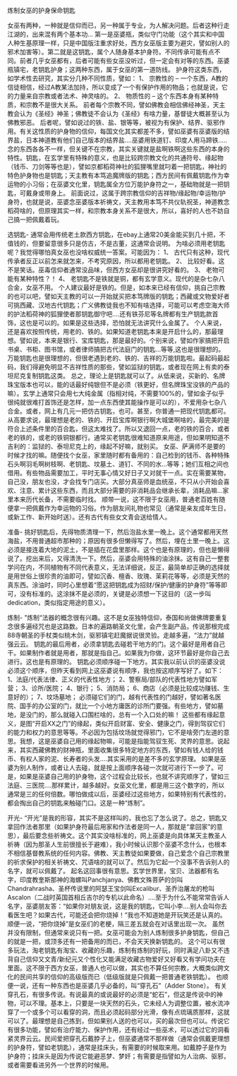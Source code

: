 炼制女巫的护身保命钥匙

女巫有两种，一种就是信仰而已，另一种属于专业，为人解决问题。后者这种行走江湖的，出来混有两个基本功... 第一是巫婆瓶，类似守门功能（这个其实和中国人种生基原理一样，只是中国版注重求好处，西方女巫版主要为避灾，譬如别人的邪术加害等）。第二就是这钥匙，属个人随身基本护身符。不同传承可能有点不同。前者几乎女巫都有，后者可能有些女巫没听过，但一定会有对等的东西。巫婆瓶镇宅，老钥匙护身；这两种东西，属于女巫的第一道防线。
护身符这类东西，如学术性去研究，其实分几种不同性质，譬如：
1、 宗教性的 – 一个东西，A教的信徒相信，经过A教某法加持，所以变成了一个有保护作用的物品；也就是说，它的力量来自宗教或者法术、神灵啥的。
2、 物质性的 – 这个东西本身有某种特质，和宗教不是很大关系。
前者每个宗教不同，譬如佛教会相信佛经神圣，天主教会认为《圣经》神圣；佛教徒不会认为《圣经》有啥力量，基督徒大概甚至认为佛教邪恶。
后者呢，譬如说过的铁、盐、银等等，被视为有保护、结界、驱邪作用。有关这性质的护身物的信仰，每国文化其实都差不多，譬如巫婆有巫婆版的结界盐，日本神道教有他们自己版本的结界盐....巫婆用铁道钉、印度人用马蹄铁.....念的东西各各不一样，但关键不在宗教，其实关键就是盐啊铁啊这些东西的本身的特性。钥匙，在玄学里有特殊的意义，也是比较跨宗教文化的共通符号、缘起物（钱币、刀剑等等也是），譬如京都稻荷神社的狐狸嘴里就叼着一把钥匙，神社的特色护身物也是钥匙；天主教有本笃追魔牌版的钥匙；西方民间有佩戴钥匙作为幸运物的小习俗；在巫婆文化里，钥匙属全方位万能护身符之一，基础物就是一把钥匙，可戴身或带身上。
前面说过，这属于跨宗教信仰的吉祥物/缘起物/幸运物/护身符，也就是说，巫婆念巫婆版本祈祷文，天主教用本笃不共仪轨祝圣，神道教念稻荷啥的，但原理其实一样，和宗教本身关系不是很大，所以，喜好的人也不妨自己搞一把佩戴着玩。

选钥匙-
通常会用传统老土款西方钥匙，在ebay上通常20美金能买到几十把，不值钱的，但要留意很多只是仿古，不是古董，这通常会说明。
为啥必须用老钥匙呢？我觉得哪怕真女巫也没啥权威统一答案。可能因为：
1、 古代只有这种，现代传承者反正以前怎来就怎来，不考究原因，所以都用老钥匙。
2、 比较好看。这不是笑话。巫毒信仰者通常没品味，但西方女巫却是很讲究好看的。
3、 老物可能有某种特性？！
4、 老钥匙不是铁就是铜，都有玄学意义。现代的是杂七杂八合金，女巫不用。
个人建议最好是铁的。但是，如本来已经有信仰，挑自己宗教的也可以吧，譬如天主教的可以一开始就买把本笃牌版的钥匙；西藏或文物爱好者可挑西藏、汉地古代钥匙；广义佛教徒我也不知有啥选择，可能可以考虑空海大师的护法稻荷神的狐狸使者那钥匙御守吧....还有铁芬尼等名牌都有生产钥匙款首饰，这也是可以的。如果是这些选择，恐怕就无法讲究什么金属了。
个人来说，还是喜欢按照传统，用老的、铁的。如果知道老钥匙本来是开启什么的，那最理想。譬如说，本来是银行、宝库钥匙，那是最好的。个别来说，譬如作家搞把开启书桌、书柜、图书馆，或者律师搞把古代法庭门的钥匙…等等,这也是很理想的。万能钥匙也是很理想的，但很老遇到老的、铁的、吉祥的万能钥匙啦。最起码最起码，我们得避免明显不吉祥性质的那些，譬如监狱的钥匙，或者现在网上有卖的泰坦尼克复制钥匙这类。
总之，理论上是钥匙就可以了。从低来说，买新的、名牌珠宝版本也可以，能的话最好纯银但不是必须（铁更好，但名牌珠宝没铁的产品的嘛）。玄学上通常只会用七大纯金属（指相对纯，不需要100%的，譬如金子似乎很纯就很难打首饰还是怎样，加一点东西使其能操作是可以的），不爱用杂七杂八合金。或者，网上有几元一把仿古钥匙，也可。甚至，你普通一把现代钥匙都可。从高要求说，最理想是老的、铁的、开启宝库啊银行啊大城堡啊啥的，最完美的是符合上述条件里的百合匙，但这太难找了。所以又退回一点，老的铁的百合，或者老的铁的，或老的铁铜银都行。通常买老钥匙很难知道原来用途，但如果明知道不吉利的：监狱的、泰坦尼克上的，缘起不好嘛，就别买。
女巫、萨满师不是要的时候才找的嘛。随便找个女巫，家里随时都有备用的：自己检到的钱币、各种特殊石头啊羽毛啊树枝啊、老钥匙、坟墓土、道钉、不同的水…等等；她们互相之间也借用。有些物品需要加工，平时无事心情又好日子又对就干一点。实在需要某物，自己没，朋友也没，才会找专门店买。大部分真巫师是血统巫，不只从小开始会喜欢、注意、累计这些东西，而且大部分需要的非消耗品会继承长辈，消耗品嘛…家里本来历代长备，不需要临时找。
顺带一说，这不限于女巫用，普通老百姓有随便拿一把佩戴作为幸运物的习俗。作为朋友间礼物也常见（通常是亲友成年生日，或新工作、新开始时送）。还有古代有些女文青会送给情人。

准备-
挑好钥匙后，先得物质清理一下，然后泡盐水里一晚上。这个通常都用天然海盐，不用普通超市那种的；原因有很多但懒得写了。然后，埋在土里一晚上。这必须是接连着大地的泥土，不是插在花盘里那样。这个也是有原理的，但也是懒得说了。挖出来后，又得清洗一下。然后，巫婆会用特殊的油涂抹。这有自己一整套学问在内，不同植物有不同代表意义，无法详细说，反正，最简单却正确的选择就是用世俗上很珍贵的油即可，譬如沉香、檀香、玫瑰、茉莉花等等，必须是天然的真东西。涂油时，同时心里想着“愿这把钥匙成为招财/保护/健康的护身符”等等即可，没有标准的。这涂抹不是必须的，关键是必须想一下这目的（这一步叫dedication，类似指定用途的意义）。

炼制-
”炼制“法器的概念很有兴趣。这不是女巫独特信仰，泰国和尚做佛牌要重复念很多遍经咒也是这路数。日本的遍路朝圣文化里，会产生副产品，传说那根完成88寺朝圣的手杖类似桃木剑，驱邪镇宅赶魔据说很灵验。走越多遍，“法力”就越强云云。
钥匙的最后用者，必须拿钥匙去碰若干地方的门。这个最好是用者自己干。如果制作者就是用者，那就是指自己。如果我为你做，这环节最好是你自己去进行。这也是有原理的。
钥匙必须顺序碰一下地方。其实我以前认识的巫婆没说必须这个顺序，但昨天看到网上这巫婆说有顺序，我也按这顺序写好了。如下：
1、法庭/代表法律、正义的代表性地方；
2、警察局/部队的代表性地方譬如军营；
3、诊所/医院；
4、银行；
5、消防局；
6、商店（必须是比较成功赚钱、生意好的）；
7、坟场墓地；
必须碰它们的门，越有代表性的门越好，譬如著名医院、国手的办公室的门，就比一个小地方庸医的诊所门要强。有些地方，譬如墓地，是没门的，那么就碰入口围栏啥的，总有一个入口处的嘛！
这些都有缘起意义，是图“开启XX之门”的缘起，类似开启财富、安全、健康之门，得到驾驭它们的能力和权力的意思等等。不必因为包括坟场就觉得邪门，它不是啥旁门左道的意思。我想，这是巫婆自己用的缘起物嘛，可能是指能驾驭生死、灵界的意思。说起来，其实西藏佛教的财神瓶，里面收集很多特定地方的东西，譬如有钱人给的钱币、有权人家的泥、长寿者的头发....其实采用的是差不多的玄学原理。
如果是巫婆为别人制作，或者让人去碰，就是按上面顺序各碰一次就可进行下一步了。可是，如果是巫婆自己用的护身物，这个过程会比较长，也就不讲究顺序了，譬如三法庭、三医院….那样累计，越多越好。女巫文化里，都是用三这个数字的，所以通常是三的任何倍数。哪怕做成以后，巫婆经过这些地方，如果特别有代表性的，都会掏出自己的钥匙来触碰门口。这是一种“炼制”。

开光-
“开光”是我的形容，其实不是这样叫的，我也忘了怎么说了。总之，钥匙又拿回作法者那里（如果护身符最后用家和作法者是同一人，那就是“拿回家”的意思），最后要念些祈祷文。这个其实没啥标准的，网上巫婆是向具体某天主教圣人祈祷（因为那圣人生前很擅长于避难），我小时候认识那个巫婆不念什么，也根本不相信基督教系统的任何内容。佛教、天主教徒如果要做，自己爱念个自己宗教里的祈求保护的相关祈祷文、咒语啥的就可以了。然后为它起一个没事不告诉别人的名字，就可以佩戴了。
起名这回事很有意思。玄学世界里，宝贝、法器都有名字，印度教奎斯那神的海螺叫Panchjanya、佛教文殊菩萨的剑叫Chandrahrasha、圣杯传说里的阿瑟王宝剑叫Excalibur、圣乔治屠龙的枪叫Ascalon（二战时英国首相丘吉尔的专机以此命名）….至于为什么不能常常告诉人名字，巫婆朋友答：“如果你对朋友说，这是我的钥匙，它叫小李….别人会叫你去看医生吧？如果古代，可能还会把你烧掉！”我也不知道她是开玩笑还是认真的。顺便一说，“把你烧掉”是女巫们的老梗，隔三差五就会在对话里出现一次。
虽然并没有限制，但通常来说只有一把。女巫可能会为别人炼制很多护身钥匙，但自己的就是一把，或顶多还有一把备用的而已，不会天天换新钥匙的。
这个可以有很多玩法，淘老钥匙有淘宝、收藏的乐趣，炼制有炼制的好玩，同时满足八卦又不违背自己信仰又文青/新纪元又个性化又能满足收藏古物爱好又好看又有学问功夫在里面。这不限于西方女巫，普通人也可以做，其实也不算任何宗教，大概类似跨文化的民间共享的信仰的高级版而已（低级版就是只佩戴一把普通老铁钥匙）。
也顺便一说，还有一种东西也是巫婆几乎必备的，叫“穿孔石”（Adder Stone）。
有关穿孔石，有很多传说。有说最真的或说最好的必须是“蛇石”，但这是传说中的神物，可以不理。基本上，只要是一块天然的石头，它未经人为调整位置，被水流冲穿了一个或多个可以看穿的洞，而且必须起码部分光滑，像有点琉璃质那样，这就可以了。最理想是自己拣到，但如果别人送的也可以，买的最次但也可以。传说它有很多功能，譬如有治疗能力、保护作用，还有经过一些巫术，可以透过它的洞看紧灵界云云。民间爱把穿孔石戴脖子上，但巫婆通常不那样做（通常会佩戴更理想的护身符，譬如老钥匙），通常是挂床头，有需要的时候取来用。如戴脖子是作为护身符；挂床头是因为传说它能避恶梦、梦奸；有需要是指譬如为人治病、驱邪，或者需要看进另外一个世界的时候用。
